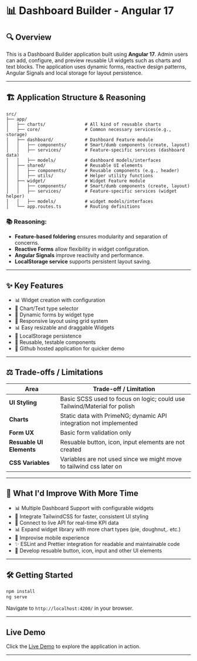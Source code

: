 # 📊 Dashboard Builder - Angular 17

## 🔍 Overview

This is a Dashboard Builder application built using **Angular 17**. Admin users can add, configure, and preview reusable UI widgets such as charts and text blocks. The application uses dynamic forms, reactive design patterns, Angular Signals and local storage for layout persistence.

---

## 🏗️ Application Structure & Reasoning

```
src/
├── app/
│   ├── charts/               # All kind of reusable charts
│   ├── core/                 # Common necessary services(e.g., storage)
│   ├── dashboard/            # Dashboard Feature module
│   │   ├── components/       # Smart/dumb components (create, layout)
│   │   ├── services/         # Feature-specific services (dashboard data)
│   │   ├── models/           # dashboard models/interfaces
│   ├── shared/               # Reusable UI elements
│   │   ├── components/       # Reusable components (e.g., header)
│   │   ├── utils/            # Helper utility functions
│   ├── widget/               # Widget Feature module
│   │   ├── components/       # Smart/dumb components (create, layout)
│   │   ├── services/         # Feature-specific services (widget helper)
│   │   ├── models/           # widget models/interfaces
│   └── app.routes.ts         # Routing definitions
```

### 📚 Reasoning:

- **Feature-based foldering** ensures modularity and separation of concerns.
- **Reactive Forms** allow flexibility in widget configuration.
- **Angular Signals** improve reactivity and performance.
- **LocalStorage service** supports persistent layout saving.

---

## ✨ Key Features

- 📊 Widget creation with configuration
- 📄 Chart/Text type selector
- 🧠 Dynamic forms by widget type
- 📐 Responsive layout using grid system
- 📊 Easy resizable and draggable Widgets
- 💾 LocalStorage persistence
- 🧱 Reusable, testable components
- 🚀 Github hosted application for quicker demo

---

## ⚖️ Trade-offs / Limitations

| Area              | Trade-off / Limitation                                                    |
| ----------------- | ------------------------------------------------------------------------- |
| **UI Styling**    | Basic SCSS used to focus on logic; could use Tailwind/Material for polish |
| **Charts**        | Static data with PrimeNG; dynamic API integration not implemented         |
| **Form UX**       | Basic form validation only|
| **Resuable UI Elements**  | Resuable button, icon, input elements are not created
| **CSS Variables** | Variables are not used since we might move to tailwind css later on |

---

## 🚀 What I'd Improve With More Time

- 📊 Multiple Dashboard Support with configurable widgets
- 💅 Integrate TailwindCSS for faster, consistent UI styling
- 📡 Connect to live API for real-time KPI data
- 📊 Expand widget library with more chart types (pie, doughnut,. etc.)
- 📱 Improvise mobile experience
- ✨ ESLint and Prettier integration for readable and maintainable code
- 🧱 Develop resuable button, icon, input and other UI elements

---

## 🛠 Getting Started

```bash
npm install
ng serve
```

Navigate to `http://localhost:4200/` in your browser.

---

## **Live Demo**

Click the [Live Demo](https://jprasad21.github.io/straiv-dashboard/) to explore the application in action.

---